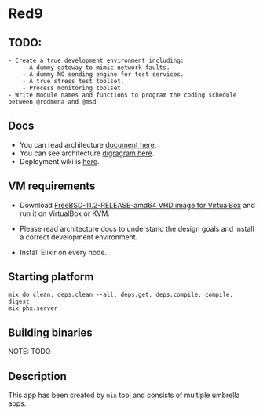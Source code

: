 # Red9

## TODO:
    - Create a true development environment including:
        - A dummy gateway to mimic network faults.
        - A dummy MO sending engine for test services.
        - A true stress test toolset.
        - Process monitoring toolset
    - Write Module names and functions to program the coding schedule between @rodmena and @msd

## Docs
- You can read architecture [document here](https://gitman.ir/sPod/red9-architecture/src/master/architecture.pdf).
- You can see architecture [digragram here](https://gitman.ir/sPod/red9-architecture/raw/master/diagram.png).
- Deployment wiki is [here](https://gitman.ir/sPod/red9-deployment-docs/wiki).

## VM requirements
- Download [FreeBSD-11.2-RELEASE-amd64 VHD image for VirtualBox](https://download.freebsd.org/ftp/releases/VM-IMAGES/11.2-RELEASE/amd64/Latest/FreeBSD-11.2-RELEASE-amd64.vhd.xz) and run it on VirtualBox or KVM.
- Please read architecture docs to understand the design goals and install a correct development environment.

- Install Elixir on every node.


## Starting platform
```
mix do clean, deps.clean --all, deps.get, deps.compile, compile, digest
mix phx.server

```

## Building binaries
 NOTE: TODO


## Description
This app has been created by `mix` tool and consists of multiple umbrella apps.

